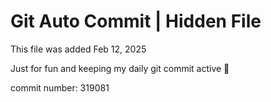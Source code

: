# Git Auto Commit | Hidden File

This file was added Feb 12, 2025

Just for fun and keeping my daily git commit active 🤪

commit number: 319081
